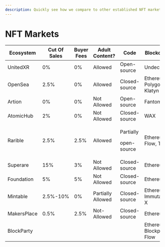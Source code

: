 ```yaml
---
description: Quickly see how we compare to other established NFT markets
---
```


# NFT Markets

| Ecosystem   | Cut Of Sales | Buyer Fees | Adult Content?    | Code                               | Blockchain                  |
| ----------- | ------------ | ---------- | ----------------- | ---------------------------------- | --------------------------- |
| UnitedXR    | 0%           | 0%         | Allowed           | Open-source                        | Undecided                   |
| OpenSea     | 2.5%         | 0%         | Allowed           | Closed-source                      | Ethereum, Polygon, Klatyn   |
| Artion      | 0%           | 0%         | Not Allowed       | Open-source                        | Fantom                      |
| AtomicHub   | 2%           | 0%         | Not Allowed       | Closed-source                      | WAX                         |
| Rarible     | 2.5%         | 2.5%       | Allowed           | <p>Partially</p><p>open-source</p> | Ethereum, Flow, Tezos       |
| Superare    | 15%          | 3%         | Not Allowed       | Closed-source                      | Ethereum                    |
| Foundation  | 5%           | 5%         | Not Allowed       | Closed-source                      | Ethereum                    |
| Mintable    | 2.5%-10%     | 0%         | Partially Allowed | Closed-source                      | Ethereum, Immutable-X       |
| MakersPlace | 0.5%         | 2.5%       | Not-Allowed       | Closed-source                      | Ethereum                    |
| BlockParty  |              |            |                   |                                    | Ethereum, Blockparty, Flow  |
